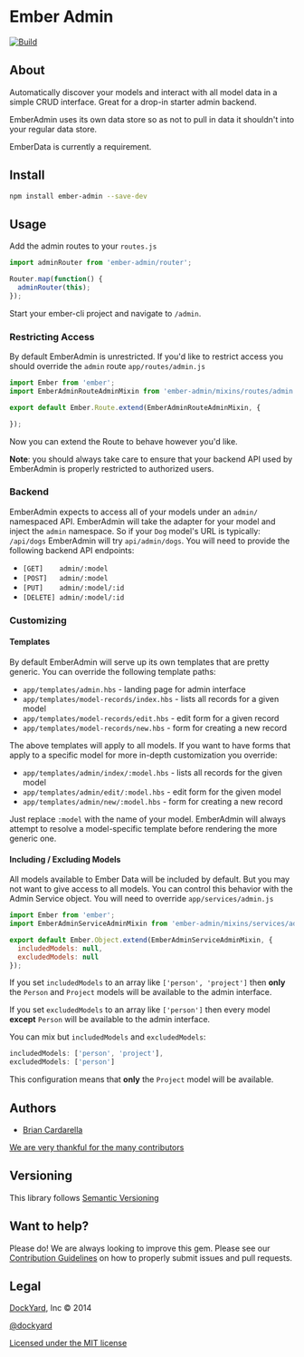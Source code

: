 # Ember Admin

[![Build](https://travis-ci.org/dockyard/ember-admin.svg?branch=master)](https://travis-ci.org/dockyard/ember-admin)

## About ##

Automatically discover your models and interact with all model data in a
simple CRUD interface. Great for a drop-in starter admin backend.

EmberAdmin uses its own data store so as not to pull in data it
shouldn't into your regular data store.

EmberData is currently a requirement.

## Install ##

```bash
npm install ember-admin --save-dev
```

## Usage ##

Add the admin routes to your `routes.js`

```js
import adminRouter from 'ember-admin/router';

Router.map(function() {
  adminRouter(this);
});
```

Start your ember-cli project and navigate to `/admin`.

### Restricting Access ###

By default EmberAdmin is unrestricted. If you'd like to restrict access
you should override the `admin` route `app/routes/admin.js`

```js
import Ember from 'ember';
import EmberAdminRouteAdminMixin from 'ember-admin/mixins/routes/admin';

export default Ember.Route.extend(EmberAdminRouteAdminMixin, {

});
```

Now you can extend the Route to behave however you'd like.

**Note**: you should always take care to ensure that your backend API
used by EmberAdmin is properly restricted to authorized users.

### Backend ###

EmberAdmin expects to access all of your models under an `admin/`
namespaced API. EmberAdmin will take the adapter for your model and
inject the `admin` namespace. So if your `Dog` model's URL is typically:
`/api/dogs` EmberAdmin will try `api/admin/dogs`. You will need to
provide the following backend API endpoints:

* `[GET]    admin/:model`
* `[POST]   admin/:model`
* `[PUT]    admin/:model/:id`
* `[DELETE] admin/:model/:id`

### Customizing ###

#### Templates ####

By default EmberAdmin will serve up its own templates that are pretty
generic. You can override the following template paths:

* `app/templates/admin.hbs` - landing page for admin interface
* `app/templates/model-records/index.hbs` - lists all records for a
  given model
* `app/templates/model-records/edit.hbs` - edit form for a given record
* `app/templates/model-records/new.hbs` - form for creating a new record

The above templates will apply to all models. If you want to have forms
that apply to a specific model for more in-depth customization you
override:

* `app/templates/admin/index/:model.hbs` - lists all records for the
  given model
* `app/templates/admin/edit/:model.hbs` - edit form for the given model
* `app/templates/admin/new/:model.hbs` - form for creating a new record

Just replace `:model` with the name of your model. EmberAdmin will
always attempt to resolve a model-specific template before rendering the
more generic one.

#### Including / Excluding Models ####

All models available to Ember Data will be included by default. But you
may not want to give access to all models. You can control this behavior
with the Admin Service object. You will need to override
`app/services/admin.js`

```js
import Ember from 'ember';
import EmberAdminServiceAdminMixin from 'ember-admin/mixins/services/admin';

export default Ember.Object.extend(EmberAdminServiceAdminMixin, {
  includedModels: null,
  excludedModels: null
});
```

If you set `includedModels` to an array like `['person', 'project']`
then **only** the `Person` and `Project` models will be available to the
admin interface.

If you set `excludedModels` to an array like `['person']` then every
model **except** `Person` will be available to the admin interface.

You can mix but `includedModels` and `excludedModels`:

```js
includedModels: ['person', 'project'],
excludedModels: ['person']
```

This configuration means that **only** the `Project` model will be
available.

## Authors ##

* [Brian Cardarella](http://twitter.com/bcardarella)

[We are very thankful for the many contributors](https://github.com/dockyard/ember-admin/graphs/contributors)

## Versioning ##

This library follows [Semantic Versioning](http://semver.org)

## Want to help? ##

Please do! We are always looking to improve this gem. Please see our
[Contribution Guidelines](https://github.com/dockyard/ember-admin/blob/master/CONTRIBUTING.md)
on how to properly submit issues and pull requests.

## Legal ##

[DockYard](http://dockyard.com), Inc &copy; 2014

[@dockyard](http://twitter.com/dockyard)

[Licensed under the MIT license](http://www.opensource.org/licenses/mit-license.php)

